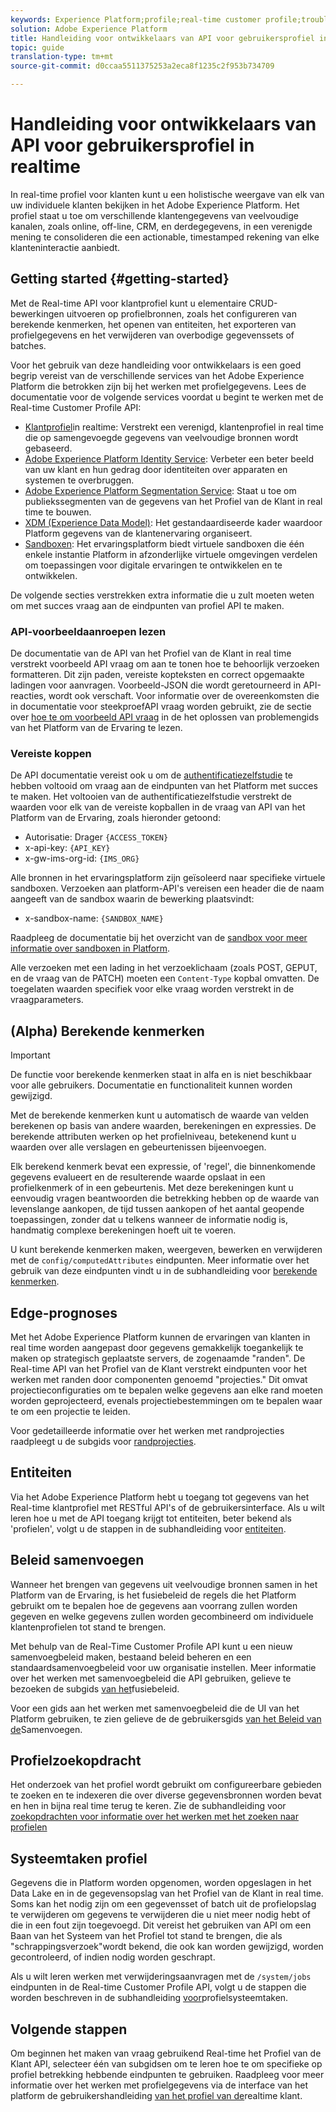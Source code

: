 ```yaml
---
keywords: Experience Platform;profile;real-time customer profile;troubleshooting;API
solution: Adobe Experience Platform
title: Handleiding voor ontwikkelaars van API voor gebruikersprofiel in realtime
topic: guide
translation-type: tm+mt
source-git-commit: d0ccaa5511375253a2eca8f1235c2f953b734709

---
```



# Handleiding voor ontwikkelaars van API voor gebruikersprofiel in realtime

In real-time profiel voor klanten kunt u een holistische weergave van elk van uw individuele klanten bekijken in het Adobe Experience Platform. Het profiel staat u toe om verschillende klantengegevens van veelvoudige kanalen, zoals online, off-line, CRM, en derdegegevens, in een verenigde mening te consolideren die een actionable, timestamped rekening van elke klanteninteractie aanbiedt.

## Getting started {#getting-started}

Met de Real-time API voor klantprofiel kunt u elementaire CRUD-bewerkingen uitvoeren op profielbronnen, zoals het configureren van berekende kenmerken, het openen van entiteiten, het exporteren van profielgegevens en het verwijderen van overbodige gegevenssets of batches.

Voor het gebruik van deze handleiding voor ontwikkelaars is een goed begrip vereist van de verschillende services van het Adobe Experience Platform die betrokken zijn bij het werken met profielgegevens. Lees de documentatie voor de volgende services voordat u begint te werken met de Real-time Customer Profile API:

* [Klantprofiel](../home.md)in realtime: Verstrekt een verenigd, klantenprofiel in real time die op samengevoegde gegevens van veelvoudige bronnen wordt gebaseerd.
* [Adobe Experience Platform Identity Service](../../identity-service/home.md): Verbeter een beter beeld van uw klant en hun gedrag door identiteiten over apparaten en systemen te overbruggen.
* [Adobe Experience Platform Segmentation Service](../../segmentation/home.md): Staat u toe om publiekssegmenten van de gegevens van het Profiel van de Klant in real time te bouwen.
* [XDM (Experience Data Model)](../../xdm/home.md): Het gestandaardiseerde kader waardoor Platform gegevens van de klantenervaring organiseert.
* [Sandboxen](../../sandboxes/home.md): Het ervaringsplatform biedt virtuele sandboxen die één enkele instantie Platform in afzonderlijke virtuele omgevingen verdelen om toepassingen voor digitale ervaringen te ontwikkelen en te ontwikkelen.

De volgende secties verstrekken extra informatie die u zult moeten weten om met succes vraag aan de eindpunten van profiel API te maken.

### API-voorbeeldaanroepen lezen

De documentatie van de API van het Profiel van de Klant in real time verstrekt voorbeeld API vraag om aan te tonen hoe te behoorlijk verzoeken formatteren. Dit zijn paden, vereiste kopteksten en correct opgemaakte ladingen voor aanvragen. Voorbeeld-JSON die wordt geretourneerd in API-reacties, wordt ook verschaft. Voor informatie over de overeenkomsten die in documentatie voor steekproefAPI vraag worden gebruikt, zie de sectie over [hoe te om voorbeeld API vraag](../../landing/troubleshooting.md#how-do-i-format-an-api-request) in de het oplossen van problemengids van het Platform van de Ervaring te lezen.

### Vereiste koppen

De API documentatie vereist ook u om de [authentificatiezelfstudie](../../tutorials/authentication.md) te hebben voltooid om vraag aan de eindpunten van het Platform met succes te maken. Het voltooien van de authentificatiezelfstudie verstrekt de waarden voor elk van de vereiste kopballen in de vraag van API van het Platform van de Ervaring, zoals hieronder getoond:

* Autorisatie: Drager `{ACCESS_TOKEN}`
* x-api-key: `{API_KEY}`
* x-gw-ims-org-id: `{IMS_ORG}`

Alle bronnen in het ervaringsplatform zijn geïsoleerd naar specifieke virtuele sandboxen. Verzoeken aan platform-API&#39;s vereisen een header die de naam aangeeft van de sandbox waarin de bewerking plaatsvindt:

* x-sandbox-name: `{SANDBOX_NAME}`

Raadpleeg de documentatie bij het overzicht van de [sandbox voor meer informatie over sandboxen in Platform](../../sandboxes/home.md).

Alle verzoeken met een lading in het verzoeklichaam (zoals POST, GEPUT, en de vraag van de PATCH) moeten een `Content-Type` kopbal omvatten. De toegelaten waarden specifiek voor elke vraag worden verstrekt in de vraagparameters.

## (Alpha) Berekende kenmerken

>[!IMPORTANT]
>De functie voor berekende kenmerken staat in alfa en is niet beschikbaar voor alle gebruikers. Documentatie en functionaliteit kunnen worden gewijzigd.

Met de berekende kenmerken kunt u automatisch de waarde van velden berekenen op basis van andere waarden, berekeningen en expressies. De berekende attributen werken op het profielniveau, betekenend kunt u waarden over alle verslagen en gebeurtenissen bijeenvoegen.

Elk berekend kenmerk bevat een expressie, of &#39;regel&#39;, die binnenkomende gegevens evalueert en de resulterende waarde opslaat in een profielkenmerk of in een gebeurtenis. Met deze berekeningen kunt u eenvoudig vragen beantwoorden die betrekking hebben op de waarde van levenslange aankopen, de tijd tussen aankopen of het aantal geopende toepassingen, zonder dat u telkens wanneer de informatie nodig is, handmatig complexe berekeningen hoeft uit te voeren.

U kunt berekende kenmerken maken, weergeven, bewerken en verwijderen met de `config/computedAttributes` eindpunten. Meer informatie over het gebruik van deze eindpunten vindt u in de subhandleiding voor [berekende kenmerken](computed-attributes.md).

## Edge-prognoses

Met het Adobe Experience Platform kunnen de ervaringen van klanten in real time worden aangepast door gegevens gemakkelijk toegankelijk te maken op strategisch geplaatste servers, de zogenaamde &quot;randen&quot;. De Real-time API van het Profiel van de Klant verstrekt eindpunten voor het werken met randen door componenten genoemd &quot;projecties.&quot; Dit omvat projectieconfiguraties om te bepalen welke gegevens aan elke rand moeten worden geprojecteerd, evenals projectiebestemmingen om te bepalen waar te om een projectie te leiden.

Voor gedetailleerde informatie over het werken met randprojecties raadpleegt u de subgids voor [randprojecties](edge-projections.md).

## Entiteiten

Via het Adobe Experience Platform hebt u toegang tot gegevens van het Real-time klantprofiel met RESTful API&#39;s of de gebruikersinterface. Als u wilt leren hoe u met de API toegang krijgt tot entiteiten, beter bekend als &#39;profielen&#39;, volgt u de stappen in de subhandleiding voor [entiteiten](entities.md).

## Beleid samenvoegen

Wanneer het brengen van gegevens uit veelvoudige bronnen samen in het Platform van de Ervaring, is het fusiebeleid de regels die het Platform gebruikt om te bepalen hoe de gegevens aan voorrang zullen worden gegeven en welke gegevens zullen worden gecombineerd om individuele klantenprofielen tot stand te brengen.

Met behulp van de Real-Time Customer Profile API kunt u een nieuw samenvoegbeleid maken, bestaand beleid beheren en een standaardsamenvoegbeleid voor uw organisatie instellen. Meer informatie over het werken met samenvoegbeleid die API gebruiken, gelieve te bezoeken de subgids [van het](merge-policies.md)fusiebeleid.

Voor een gids aan het werken met samenvoegbeleid die de UI van het Platform gebruiken, te zien gelieve de de gebruikersgids [van het Beleid van de](../ui/merge-policies.md)Samenvoegen.

## Profielzoekopdracht

Het onderzoek van het profiel wordt gebruikt om configureerbare gebieden te zoeken en te indexeren die over diverse gegevensbronnen worden bevat en hen in bijna real time terug te keren. Zie de subhandleiding voor [zoekopdrachten voor informatie over het werken met het zoeken naar profielen](profile-search.md)

## Systeemtaken profiel

Gegevens die in Platform worden opgenomen, worden opgeslagen in het Data Lake en in de gegevensopslag van het Profiel van de Klant in real time. Soms kan het nodig zijn om een gegevensset of batch uit de profielopslag te verwijderen om gegevens te verwijderen die u niet meer nodig hebt of die in een fout zijn toegevoegd. Dit vereist het gebruiken van API om een Baan van het Systeem van het Profiel tot stand te brengen, die als &quot;schrappingsverzoek&quot;wordt bekend, die ook kan worden gewijzigd, worden gecontroleerd, of indien nodig worden geschrapt.

Als u wilt leren werken met verwijderingsaanvragen met de `/system/jobs` eindpunten in de Real-time Customer Profile API, volgt u de stappen die worden beschreven in de subhandleiding [voor](profile-system-jobs.md)profielsysteemtaken.

## Volgende stappen

Om beginnen het maken van vraag gebruikend Real-time het Profiel van de Klant API, selecteer één van subgidsen om te leren hoe te om specifieke op profiel betrekking hebbende eindpunten te gebruiken. Raadpleeg voor meer informatie over het werken met profielgegevens via de interface van het platform de gebruikershandleiding [van het profiel van de](../ui/user-guide.md)realtime klant.